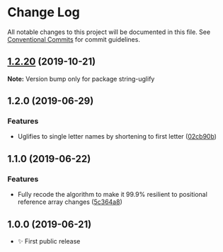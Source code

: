 # Change Log

All notable changes to this project will be documented in this file.
See [Conventional Commits](https://conventionalcommits.org) for commit guidelines.

## [1.2.20](https://gitlab.com/codsen/codsen/compare/string-uglify@1.2.19...string-uglify@1.2.20) (2019-10-21)

**Note:** Version bump only for package string-uglify





## 1.2.0 (2019-06-29)

### Features

- Uglifies to single letter names by shortening to first letter ([02cb90b](https://gitlab.com/codsen/codsen/commit/02cb90b))

## 1.1.0 (2019-06-22)

### Features

- Fully recode the algorithm to make it 99.9% resilient to positional reference array changes ([5c364a8](https://gitlab.com/codsen/codsen/commit/5c364a8))

## 1.0.0 (2019-06-21)

- ✨ First public release
